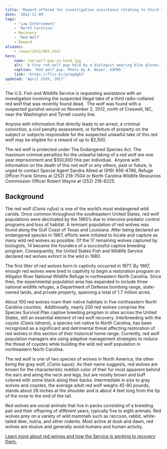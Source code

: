 ```yaml
---
title: 'Reward offered for investigation assistance relating to third red wolf death'
date: '2012-11-09'
tags:
    - 'Law Enforcement'
    - 'North Carolina'
    - Recovery
    - 'Red Wolf'
    - Reward
aliases:
    - /news/2012/063.html
hero:
    name: red-wolf-pup-in-hand.jpg
    alt: 'A tiny red wolf pup held by a biologist wearing blue gloves.'
    caption: 'Red wolf pup. Photo by A. Beyer, USFWS.'
    link: 'https://flic.kr/p/egdg63'
updated: 'April 25th, 2017'
---
```


The U.S. Fish and Wildlife Service is requesting assistance with an investigation involving the suspected illegal take of a third radio-collared red wolf that was recently found dead.  The wolf was found with a suspected gunshot wound on November 2, 2012, north of Creswell, NC, near the Washington and Tyrrell county line.

Anyone with information that directly leads to an arrest, a criminal conviction, a civil penalty assessment, or forfeiture of property on the subject or subjects responsible for the suspected unlawful take of this red wolf may be eligible for a reward of up to $2,500.

The red wolf is protected under The Endangered Species Act. The maximum criminal penalties for the unlawful taking of a red wolf are one year imprisonment and $100,000 fine per individual.  Anyone with information on the death of this red wolf or any others, past or future, is urged to contact Special Agent Sandra Allred at (919) 856-4786, Refuge Officer Frank Simms at (252) 216-7504 or North Carolina Wildlife Resources Commission Officer Robert Wayne at (252) 216-8225.

## Background

The red wolf (*Canis rufus*) is one of the world’s most endangered wild canids. Once common throughout the southeastern United States, red wolf populations were decimated by the 1960’s due to intensive predator control programs and loss of habitat. A remnant population of red wolves was found along the Gulf Coast of Texas and Louisiana. After being declared an endangered species in 1967, efforts were initiated to locate and capture as many wild red wolves as possible. Of the 17 remaining wolves captured by biologists, 14 became the founders of a successful captive breeding program. Consequently, the United States Fish and Wildlife Service declared red wolves extinct in the wild in 1980.

The first litter of red wolves born in captivity occurred in 1977. By 1987, enough red wolves were bred in captivity to begin a restoration program on Alligator River National Wildlife Refuge in northeastern North Carolina. Since then, the experimental population area has expanded to include three national wildlife refuges, a Department of Defense bombing range, state-owned lands, and private property, spanning a total of 1.7 million acres.

About 100 red wolves roam their native habitats in five northeastern North Carolina counties.  Additionally, nearly 200 red wolves comprise the Species Survival Plan captive breeding program in sites across the United States, still an essential element of red wolf recovery. Interbreeding with the coyote (*Canis latrans*), a species not native to North Carolina, has been recognized as a significant and detrimental threat affecting restoration of red wolves in this section of their historical home range. Currently, red wolf population managers are using adaptive management strategies to reduce the threat of coyotes while building the wild red wolf population in northeastern North Carolina.

The red wolf is one of two species of wolves in North America, the other being the gray wolf, (*Canis lupus*). As their name suggests, red wolves are known for the characteristic reddish color of their fur most apparent behind the ears and along the neck and legs, but are mostly brown and buff colored with some black along their backs. Intermediate in size to gray wolves and coyotes, the average adult red wolf weighs 45-80 pounds, stands about 26 inches at the shoulder and is about 4 feet long from the tip of the nose to the end of the tail.

Red wolves are social animals that live in packs consisting of a breeding pair and their offspring of different years, typically five to eight animals. Red wolves prey on a variety of wild mammals such as raccoon, rabbit, white-tailed deer, nutria, and other rodents. Most active at dusk and dawn, red wolves are elusive and generally avoid humans and human activity.

[Learn more about red wolves and how the Service is working to recovery them.](/wildlife/mammal/red-wolf)
